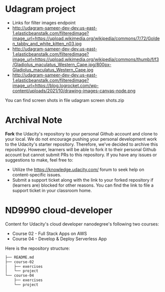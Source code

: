 # Udagram project

- Links for filter images endpoint
- http://udagram-sameer-dev-dev.us-east-1.elasticbeanstalk.com/filteredimage?image_url=https://upload.wikimedia.org/wikipedia/commons/7/72/Golden_tabby_and_white_kitten_n03.jpg
- http://udagram-sameer-dev-dev.us-east-1.elasticbeanstalk.com/filteredimage?image_url=https://upload.wikimedia.org/wikipedia/commons/thumb/f/f3/Gladiolus_maculatus_Western_Cape.jpg/800px-Gladiolus_maculatus_Western_Cape.jpg
- http://udagram-sameer-dev-dev.us-east-1.elasticbeanstalk.com/filteredimage?image_url=https://blog.logrocket.com/wp-content/uploads/2021/10/drawing-images-canvas-node.png

You can find screen shots in file udagram screen shots.zip




# Archival Note
**Fork** the Udacity's repository to your personal Github account and clone to your local. We do not encourage pushing your personal development work to the Udacity's starter repository. Therefore, we've decided to archive this repository. However, learners will be able to fork it to their personal Github account but cannot submit PRs to this repository. If you have any issues or suggestions to make, feel free to:
- Utilize the https://knowledge.udacity.com/ forum to seek help on content-specific issues.
- Submit a support ticket along with the link to your forked repository if (learners are) blocked for other reasons. You can find the link to file a support ticket in your classroom home.

# ND9990 cloud-developer
Content for Udacity's cloud developer nanodegree's following two courses:
* Course 02 - Full Stack Apps on AWS
* Course 04 - Develop & Deploy Serverless App

Here is the repository structure:
```bash
├── README.md
├── course-02
│   ├── exercises
│   └── project
└── course-04
    ├── exercises
    └── project
```


